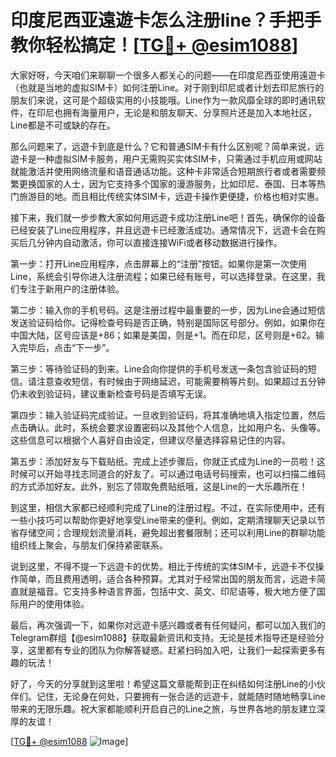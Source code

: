# 印度尼西亚遠遊卡怎么注册line？手把手教你轻松搞定！[[TG💪+ @esim1088](https://t.me/s/esim1088)]

大家好呀，今天咱们来聊聊一个很多人都关心的问题——在印度尼西亚使用遠遊卡（也就是当地的虚拟SIM卡）如何注册Line。对于刚到印尼或者计划去印尼旅行的朋友们来说，这可是个超级实用的小技能哦。Line作为一款风靡全球的即时通讯软件，在印尼也拥有海量用户，无论是和朋友聊天、分享照片还是加入本地社区，Line都是不可或缺的存在。

那么问题来了，远遊卡到底是什么？它和普通SIM卡有什么区别呢？简单来说，远遊卡是一种虚拟SIM卡服务，用户无需购买实体SIM卡，只需通过手机应用或网站就能激活并使用网络流量和语音通话功能。这种卡非常适合短期旅行者或者需要频繁更换国家的人士，因为它支持多个国家的漫游服务，比如印尼、泰国、日本等热门旅游目的地。而且相比传统实体SIM卡，远遊卡操作更便捷，价格也相对实惠。

接下来，我们就一步步教大家如何用远遊卡成功注册Line吧！首先，确保你的设备已经安装了Line应用程序，并且远遊卡已经激活成功。通常情况下，远遊卡会在购买后几分钟内自动激活，你可以直接连接WiFi或者移动数据进行操作。

第一步：打开Line应用程序，点击屏幕上的“注册”按钮。如果你是第一次使用Line，系统会引导你进入注册流程；如果已经有账号，可以选择登录。在这里，我们专注于新用户的注册体验。

第二步：输入你的手机号码。这是注册过程中最重要的一步，因为Line会通过短信发送验证码给你。记得检查号码是否正确，特别是国际区号部分。例如，如果你在中国大陆，区号应该是+86；如果是美国，则是+1。而在印尼，区号则是+62。输入完毕后，点击“下一步”。

第三步：等待验证码的到来。Line会向你提供的手机号发送一条包含验证码的短信。请注意查收短信，有时候由于网络延迟，可能需要稍等片刻。如果超过五分钟仍未收到验证码，建议重新检查号码是否填写无误。

第四步：输入验证码完成验证。一旦收到验证码，将其准确地填入指定位置，然后点击确认。此时，系统会要求设置密码以及其他个人信息，比如用户名、头像等。这些信息可以根据个人喜好自由设定，但建议尽量选择容易记住的内容。

第五步：添加好友与下载贴纸。完成上述步骤后，你就正式成为Line的一员啦！这时候可以开始寻找志同道合的好友了。可以通过电话号码搜索，也可以扫描二维码的方式添加好友。此外，别忘了领取免费贴纸哦，这是Line的一大乐趣所在！

到这里，相信大家都已经顺利完成了Line的注册过程。不过，在实际使用中，还有一些小技巧可以帮助你更好地享受Line带来的便利。例如，定期清理聊天记录以节省存储空间；合理规划流量消耗，避免超出套餐限制；还可以利用Line的群聊功能组织线上聚会，与朋友们保持紧密联系。

说到这里，不得不提一下远遊卡的优势。相比于传统的实体SIM卡，远遊卡不仅操作简单，而且费用透明，适合各种预算。尤其对于经常出国的朋友而言，远遊卡简直就是福音。它支持多种语言界面，包括中文、英文、印尼语等，极大地方便了国际用户的使用体验。

最后，再次强调一下，如果你对远遊卡感兴趣或者有任何疑问，都可以加入我们的Telegram群组【@esim1088】获取最新资讯和支持。无论是技术指导还是经验分享，这里都有专业的团队为你解答疑惑。赶紧扫码加入吧，让我们一起探索更多有趣的玩法！

好了，今天的分享就到这里啦！希望这篇文章能帮到正在纠结如何注册Line的小伙伴们。记住，无论身在何处，只要拥有一张合适的远遊卡，就能随时随地畅享Line带来的无限乐趣。祝大家都能顺利开启自己的Line之旅，与世界各地的朋友建立深厚的友谊！

[[TG💪+ @esim1088](https://t.me/s/esim1088) ![Image](https://i.postimg.cc/4NQfJmqS/Snipaste-2025-05-13-00-14-12.png)]